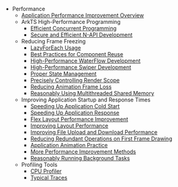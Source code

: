 - Performance
  - [Application Performance Improvement Overview](performance-overview.md)
  - ArkTS High-Performance Programming
    - [Efficient Concurrent Programming](efficient-concurrent-programming.md)
    - [Secure and Efficient N-API Development](develop-Native-modules-using-NAPI-safely-and-efficiently.md)
  - Reducing Frame Freezing
    - [LazyForEach Usage](lazyforeach_optimization.md)
    - [Best Practices for Component Reuse](component-recycle.md)
    - [High-Performance WaterFlow Development](waterflow_optimization.md)
    - [High-Performance Swiper Development](swiper_optimization.md)
    - [Proper State Management](proper_state_management.md)
    - [Precisely Controlling Render Scope](precisely-control-render-scope.md)
    - [Reducing Animation Frame Loss](reduce-animation-frame-loss.md)
    - [Reasonably Using Multithreaded Shared Memory](thread_memory_shared.md)
  - Improving Application Startup and Response Times
    - [Speeding Up Application Cold Start](improve-application-cold-start-speed.md)
    - [Speeding Up Application Response](improve-application-response.md)
    - [Flex Layout Performance Improvement](flex-development-performance-boost.md)
    - [Improving Layout Performance](reduce-view-nesting-levels.md)
    - [Improving File Upload and Download Performance](improve-file-upload-and-download-performance.md)
    - [Reducing Redundant Operations on First Frame Drawing](reduce-redundant-operations-when-render-first-frame.md)
    - [Application Animation Practice](animation_practice.md)
    - [More Performance Improvement Methods](arkts-performance-improvement-recommendation.md)
    - [Reasonably Running Background Tasks](reasonable-running-backgroundTask.md)
  - Profiling Tools
    - [CPU Profiler](application-performance-analysis.md)
    - [Typical Traces](common-trace-using-instructions.md)

 <!--no_check--> 